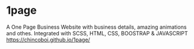 # 1page
A One Page Business Website with business details, amazing animations and othes. Integrated with SCSS, HTML, CSS, BOOSTRAP & JAVASCRIPT
https://chincoboi.github.io/1page/
